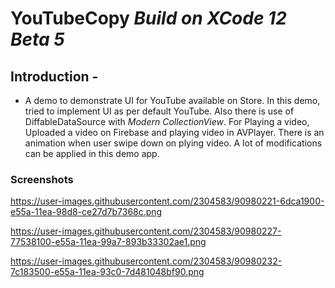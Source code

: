 # YouTubeCopy *Build on XCode 12 Beta 5*

## Introduction -
 - A demo to demonstrate UI for YouTube available on Store. In this demo, tried to implement UI as per default YouTube. Also there is use of DiffableDataSource with *Modern CollectionView*. For Playing a video, Uploaded a video on Firebase and  playing video in AVPlayer. There is an animation when user swipe down on plying video. A lot of modifications can be applied in this demo app. 

### Screenshots

https://user-images.githubusercontent.com/2304583/90980221-6dca1900-e55a-11ea-98d8-ce27d7b7368c.png

https://user-images.githubusercontent.com/2304583/90980227-77538100-e55a-11ea-99a7-893b33302ae1.png

https://user-images.githubusercontent.com/2304583/90980232-7c183500-e55a-11ea-93c0-7d481048bf90.png
